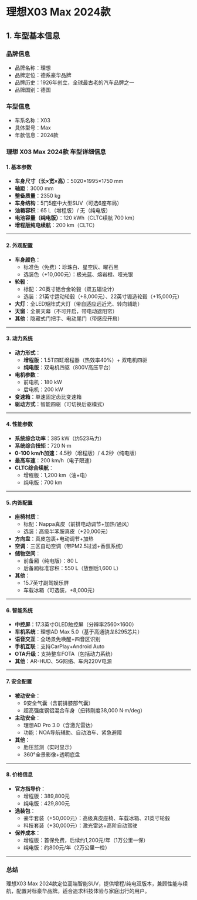 
# 理想X03 Max 2024款
## 1. 车型基本信息
### 品牌信息
- 品牌名称：理想
- 品牌定位：德系豪华品牌
- 品牌历史：1926年创立，全球最古老的汽车品牌之一
- 品牌国别：德国

### 车型信息
- 车系名称：X03
- 具体型号：Max
- 年款信息：2024款

### 理想 X03 Max 2024款 车型详细信息  

#### **1. 基本参数**  
- **车身尺寸（长×宽×高）**：5020×1995×1750 mm  
- **轴距**：3000 mm  
- **整备质量**：2350 kg  
- **车身结构**：5门5座中大型SUV（可选6座布局）  
- **油箱容积**：65 L（增程版）/ 无（纯电版）  
- **电池容量（纯电版）**：120 kWh（CLTC续航 700 km）  
- **增程版纯电续航**：200 km（CLTC）  

---

#### **2. 外观配置**  
- **车身颜色**：  
  - 标准色（免费）：珍珠白、星空灰、曜石黑  
  - 选装色（+10,000元）：极光蓝、熔岩橙、哑光银  
- **轮毂**：  
  - 标配：20英寸铝合金轮毂（双五辐设计）  
  - 选装：21英寸运动轮毂（+8,000元）、22英寸锻造轮毂（+15,000元）  
- **大灯**：全LED矩阵式大灯（带自适应远近光、转向辅助）  
- **天窗**：全景天幕（不可开启，带电动遮阳帘）  
- **其他**：隐藏式门把手、电动尾门（带感应开启）  

---

#### **3. 动力系统**  
- **动力形式**：  
  - **增程版**：1.5T四缸增程器（热效率40%）+ 双电机四驱  
  - **纯电版**：双电机四驱（800V高压平台）  
- **电机参数**：  
  - 前电机：180 kW  
  - 后电机：200 kW  
- **变速箱**：单速固定齿比变速箱  
- **驱动方式**：智能四驱（可切换后驱模式）  

---

#### **4. 性能参数**  
- **系统综合功率**：385 kW（约523马力）  
- **系统综合扭矩**：720 N·m  
- **0-100 km/h加速**：4.5秒（增程版）/ 4.2秒（纯电版）  
- **最高车速**：200 km/h（电子限速）  
- **CLTC综合续航**：  
  - 增程版：1,200 km（油+电）  
  - 纯电版：700 km  

---

#### **5. 内饰配置**  
- **座椅材质**：  
  - 标配：Nappa真皮（前排电动调节+加热/通风）  
  - 选装：高级半苯胺真皮（+20,000元）  
- **方向盘**：真皮包裹+电动调节+加热  
- **空调**：三区自动空调（带PM2.5过滤+香氛系统）  
- **储物空间**：  
  - 前备厢（纯电版）：80 L  
  - 后备厢标准容积：550 L（放倒后1,600 L）  
- **其他**：  
  - 15.7英寸副驾娱乐屏  
  - 车载冰箱（可选装，+8,000元）  

---

#### **6. 智能系统**  
- **中控屏**：17.3英寸OLED触控屏（分辨率2560×1600）  
- **车机系统**：理想AD Max 5.0（基于高通骁龙8295芯片）  
- **语音交互**：全场景免唤醒+四音区识别  
- **手机互联**：支持CarPlay+Android Auto  
- **OTA升级**：支持整车FOTA（包括动力系统）  
- **其他**：AR-HUD、5G网络、车内220V电源  

---

#### **7. 安全配置**  
- **被动安全**：  
  - 9安全气囊（含前排膝部气囊）  
  - 超高强度钢铝混合车身（扭转刚度38,000 N·m/deg）  
- **主动安全**：  
  - 理想AD Pro 3.0（含激光雷达）  
  - 功能：NOA导航辅助、自动泊车、紧急避障  
- **其他**：  
  - 胎压监测（实时显示）  
  - 360°全景影像+透明底盘  

---

#### **8. 价格信息**  
- **官方指导价**：  
  - 增程版：389,800元  
  - 纯电版：429,800元  
- **选装包**：  
  - 豪华套装（+50,000元）：高级真皮座椅、车载冰箱、21英寸轮毂  
  - 科技套装（+30,000元）：激光雷达+高阶自动驾驶  
- **保养成本**：  
  - 增程版：首保免费，后续约1,200元/年（1万公里一保）  
  - 纯电版：约800元/年（2万公里一检）  

---

### **总结**  
理想X03 Max 2024款定位高端智能SUV，提供增程/纯电双版本，兼顾性能与续航，配置对标豪华品牌。适合追求科技体验与家庭出行的用户。
